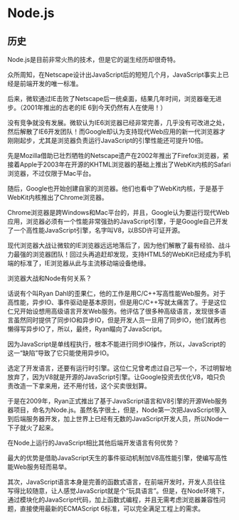 # Node.js

## 历史

Node.js是目前非常火热的技术，但是它的诞生经历却很奇特。

众所周知，在Netscape设计出JavaScript后的短短几个月，JavaScript事实上已经是前端开发的唯一标准。

后来，微软通过IE击败了Netscape后一统桌面，结果几年时间，浏览器毫无进步。（2001年推出的古老的IE 6到今天仍然有人在使用！）

没有竞争就没有发展。微软认为IE6浏览器已经非常完善，几乎没有可改进之处，然后解散了IE6开发团队！而Google却认为支持现代Web应用的新一代浏览器才刚刚起步，尤其是浏览器负责运行JavaScript的引擎性能还可提升10倍。

先是Mozilla借助已壮烈牺牲的Netscape遗产在2002年推出了Firefox浏览器，紧接着Apple于2003年在开源的KHTML浏览器的基础上推出了WebKit内核的Safari浏览器，不过仅限于Mac平台。

随后，Google也开始创建自家的浏览器。他们也看中了WebKit内核，于是基于WebKit内核推出了Chrome浏览器。

Chrome浏览器是跨Windows和Mac平台的，并且，Google认为要运行现代Web应用，浏览器必须有一个性能非常强劲的JavaScript引擎，于是Google自己开发了一个高性能JavaScript引擎，名字叫V8，以BSD许可证开源。

现代浏览器大战让微软的IE浏览器远远地落后了，因为他们解散了最有经验、战斗力最强的浏览器团队！回过头再追赶却发现，支持HTML5的WebKit已经成为手机端的标准了，IE浏览器从此与主流移动端设备绝缘。

浏览器大战和Node有何关系？

话说有个叫Ryan Dahl的歪果仁，他的工作是用C/C++写高性能Web服务。对于高性能，异步IO、事件驱动是基本原则，但是用C/C++写就太痛苦了。于是这位仁兄开始设想用高级语言开发Web服务。他评估了很多种高级语言，发现很多语言虽然同时提供了同步IO和异步IO，但是开发人员一旦用了同步IO，他们就再也懒得写异步IO了，所以，最终，Ryan瞄向了JavaScript。

因为JavaScript是单线程执行，根本不能进行同步IO操作，所以，JavaScript的这一“缺陷”导致了它只能使用异步IO。

选定了开发语言，还要有运行时引擎。这位仁兄曾考虑过自己写一个，不过明智地放弃了，因为V8就是开源的JavaScript引擎。让Google投资去优化V8，咱只负责改造一下拿来用，还不用付钱，这个买卖很划算。

于是在2009年，Ryan正式推出了基于JavaScript语言和V8引擎的开源Web服务器项目，命名为Node.js。虽然名字很土，但是，Node第一次把JavaScript带入到后端服务器开发，加上世界上已经有无数的JavaScript开发人员，所以Node一下子就火了起来。

在Node上运行的JavaScript相比其他后端开发语言有何优势？

最大的优势是借助JavaScript天生的事件驱动机制加V8高性能引擎，使编写高性能Web服务轻而易举。

其次，JavaScript语言本身是完善的函数式语言，在前端开发时，开发人员往往写得比较随意，让人感觉JavaScript就是个“玩具语言”。但是，在Node环境下，通过模块化的JavaScript代码，加上函数式编程，并且无需考虑浏览器兼容性问题，直接使用最新的ECMAScript 6标准，可以完全满足工程上的需求。

